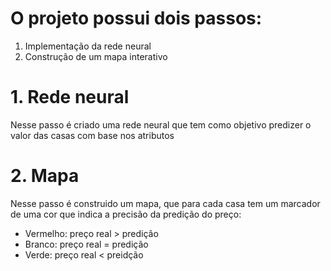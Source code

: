 # O projeto possui dois passos:
1. Implementação da rede neural
2. Construção de um mapa interativo

# 1. Rede neural
Nesse passo é criado uma rede neural que tem como objetivo predizer o valor das casas com base nos atributos

# 2. Mapa
Nesse passo é construido um mapa, que para cada casa tem um marcador de uma cor que indica a precisão da predição do preço:
- Vermelho: preço real > predição
- Branco: preço real = predição
- Verde: preço real < preidção
 